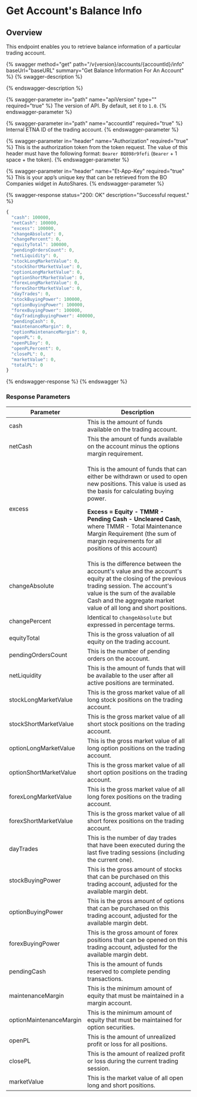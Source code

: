 # Get Account's Balance Info

## Overview

This endpoint enables you to retrieve balance information of a particular trading account.

{% swagger method="get" path="/v{version}/accounts/{accountId}/info" baseUrl="baseURL" summary="Get Balance Information For An Account" %}
{% swagger-description %}

{% endswagger-description %}

{% swagger-parameter in="path" name="apiVersion" type="" required="true" %}
The version of API. By default, set it to `1.0`.
{% endswagger-parameter %}

{% swagger-parameter in="path" name="accountId" required="true" %}
Internal ETNA ID of the trading account.
{% endswagger-parameter %}

{% swagger-parameter in="header" name="Authorization" required="true" %}
This is the authorization token from the token request. The value of this header must have the following format: `Bearer BQ898r9fefi` (`Bearer` + 1 space + the token).
{% endswagger-parameter %}

{% swagger-parameter in="header" name="Et-App-Key" required="true" %}
This is your app’s unique key that can be retrieved from the BO Companies widget in AutoShares.
{% endswagger-parameter %}

{% swagger-response status="200: OK" description="Successful request." %}
```javascript
{
  "cash": 100000,
  "netCash": 100000,
  "excess": 100000,
  "changeAbsolute": 0,
  "changePercent": 0,
  "equityTotal": 100000,
  "pendingOrdersCount": 0,
  "netLiquidity": 0,
  "stockLongMarketValue": 0,
  "stockShortMarketValue": 0,
  "optionLongMarketValue": 0,
  "optionShortMarketValue": 0,
  "forexLongMarketValue": 0,
  "forexShortMarketValue": 0,
  "dayTrades": 0,
  "stockBuyingPower": 100000,
  "optionBuyingPower": 100000,
  "forexBuyingPower": 100000,
  "dayTradingBuyingPower": 400000,
  "pendingCash": 0,
  "maintenanceMargin": 0,
  "optionMaintenanceMargin": 0,
  "openPL": 0,
  "openPLDay": 0,
  "openPLPercent": 0,
  "closePL": 0,
  "marketValue": 0,
  "totalPL": 0
}
```
{% endswagger-response %}
{% endswagger %}



### Response Parameters

| Parameter               | Description                                                                                                                                                                                                                                                                                                                                                      |
| ----------------------- | ---------------------------------------------------------------------------------------------------------------------------------------------------------------------------------------------------------------------------------------------------------------------------------------------------------------------------------------------------------------- |
| cash                    | This is the amount of funds available on the trading account.                                                                                                                                                                                                                                                                                                    |
| netCash                 | This the amount of funds available on the account minus the options margin requirement.                                                                                                                                                                                                                                                                          |
| excess                  | <p>This is the amount of funds that can either be withdrawn or used to open new positions. This value is used as the basis for calculating buying power.</p><p><strong>Excess = Equity - TMMR - Pending Cash - Uncleared Cash</strong>, where TMMR - Total Maintenance Margin Requirement (the sum of margin requirements for all positions of this account)</p> |
| changeAbsolute          | This is the difference between the account's value and the account's equity at the closing of the previous trading session. The account's value is the sum of the available Cash and the aggregate market value of all long and short positions.                                                                                                                 |
| changePercent           | Identical to `changeAbsolute` but expressed in percentage terms.                                                                                                                                                                                                                                                                                                 |
| equityTotal             | This is the gross valuation of all equity on the trading account.                                                                                                                                                                                                                                                                                                |
| pendingOrdersCount      | This is the number of pending orders on the account.                                                                                                                                                                                                                                                                                                             |
| netLiquidity            | This is the amount of funds that will be available to the user after all active positions are terminated.                                                                                                                                                                                                                                                        |
| stockLongMarketValue    | This is the gross market value of all long stock positions on the trading account.                                                                                                                                                                                                                                                                               |
| stockShortMarketValue   | This is the gross market value of all short stock positions on the trading account.                                                                                                                                                                                                                                                                              |
| optionLongMarketValue   | This is the gross market value of all long option positions on the trading account.                                                                                                                                                                                                                                                                              |
| optionShortMarketValue  | This is the gross market value of all short option positions on the trading account.                                                                                                                                                                                                                                                                             |
| forexLongMarketValue    | This is the gross market value of all long forex positions on the trading account.                                                                                                                                                                                                                                                                               |
| forexShortMarketValue   | This is the gross market value of all short forex positions on the trading account.                                                                                                                                                                                                                                                                              |
| dayTrades               | This is the number of day trades that have been executed during the last five trading sessions (including the current one).                                                                                                                                                                                                                                      |
| stockBuyingPower        | This is the gross amount of stocks that can be purchased on this trading account, adjusted for the available margin debt.                                                                                                                                                                                                                                        |
| optionBuyingPower       | This is the gross amount of options that can be purchased on this trading account, adjusted for the available margin debt.                                                                                                                                                                                                                                       |
| forexBuyingPower        | This is the gross amount of forex positions that can be opened on this trading account, adjusted for the available margin debt.                                                                                                                                                                                                                                  |
| pendingCash             | This is the amount of funds reserved to complete pending transactions.                                                                                                                                                                                                                                                                                           |
| maintenanceMargin       | This is the minimum amount of equity that must be maintained in a margin account.                                                                                                                                                                                                                                                                                |
| optionMaintenanceMargin | This is the minimum amount of equity that must be maintained for option securities.                                                                                                                                                                                                                                                                              |
| openPL                  | This is the amount of unrealized profit or loss for all positions.                                                                                                                                                                                                                                                                                               |
| closePL                 | This is the amount of realized profit or loss during the current trading session.                                                                                                                                                                                                                                                                                |
| marketValue             | This is the market value of all open long and short positions.                                                                                                                                                                                                                                                                                                   |
